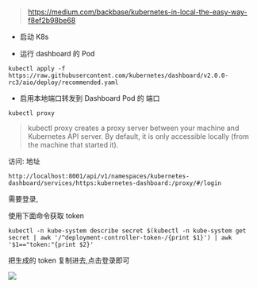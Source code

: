 
# 

> https://medium.com/backbase/kubernetes-in-local-the-easy-way-f8ef2b98be68
* 启动 K8s

* 运行 dashboard 的 Pod

```
kubectl apply -f https://raw.githubusercontent.com/kubernetes/dashboard/v2.0.0-rc3/aio/deploy/recommended.yaml
```

* 启用本地端口转发到 Dashboard Pod 的 端口

```
kubectl proxy
```
> kubectl proxy creates a proxy server between your machine and Kubernetes API server. By default, it is only accessible locally (from the machine that started it).


访问: 地址

```http
http://localhost:8001/api/v1/namespaces/kubernetes-dashboard/services/https:kubernetes-dashboard:/proxy/#/login
```

需要登录,

使用下面命令获取 token

```
kubectl -n kube-system describe secret $(kubectl -n kube-system get secret | awk '/^deployment-controller-token-/{print $1}') | awk '$1=="token:"{print $2}'
```

把生成的 token 复制进去,点击登录即可


![](https://itguang.oss-cn-beijing.aliyuncs.com/20201115150138.png)
